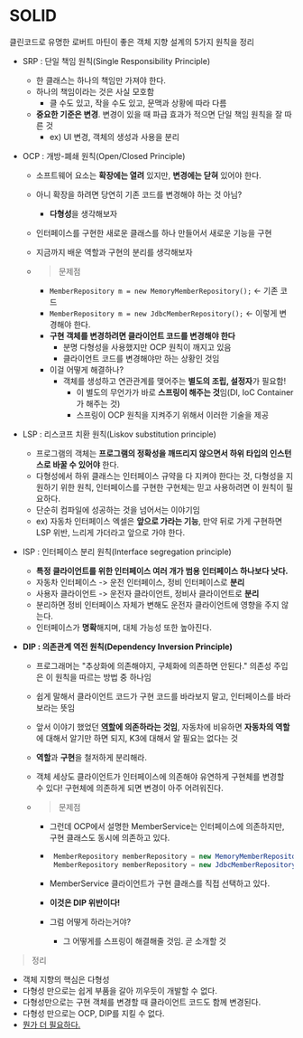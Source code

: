 # SOLID

클린코드로 유명한 로버트 마틴이 좋은 객체 지향 설계의 5가지 원칙을 정리

- SRP : 단일 책임 원칙(Single Responsibility Principle)
    - 한 클래스는 하나의 책임만 가져야 한다.
    - 하나의 책임이라는 것은 사실 모호함
        - 클 수도 있고, 작을 수도 있고, 문맥과 상황에 따라 다름
    - **중요한 기준은 변경**. 변경이 있을 때 파급 효과가 적으면 단일 책임 원칙을 잘 따른 것
        - ex) UI 변경, 객체의 생성과 사용을 분리

- OCP : 개방-폐쇄 원칙(Open/Closed Principle)

    - 소프트웨어 요소는 **확장에는 열려** 있지만, **변경에는 닫혀** 있어야 한다.

    - 아니 확장을 하려면 당연히 기존 코드를 변경해야 하는 것 아님?

        - **다형성**을 생각해보자

    - 인터페이스를 구현한 새로운 클래스를 하나 만들어서 새로운 기능을 구현

    - 지금까지 배운 역할과 구현의 분리를 생각해보자

    - > 문제점

        - `MemberRepository m = new MemoryMemberRepository();` <- 기존 코드
        - `MemberRepository m = new JdbcMemberRepository();` <- 이렇게 변경해야 한다.
        - **구현 객체를 변경하려면 클라이언트 코드를 변경해야 한다**
            - 분명 다형성을 사용했지만 OCP 원칙이 깨지고 있음
            - 클라이언트 코드를 변경해야만 하는 상황인 것임
        - 이걸 어떻게 해결하나?
            - 객체를 생성하고 연관관계를 맺어주는 **별도의 조립, 설정자**가 필요함!
                - 이 별도의 무언가가 바로 **스프링이 해주는 것**임(DI, IoC Container가 해주는 것)
                - 스프링이 OCP 원칙을 지켜주기 위해서 이러한 기술을 제공

- LSP : 리스코프 치환 원칙(Liskov substitution principle)

    - 프로그램의 객체는 **프로그램의 정확성을 깨뜨리지 않으면서 하위 타입의 인스턴스로 바꿀 수 있어야** 한다.
    - 다형성에서 하위 클래스는 인터페이스 규약을 다 지켜야 한다는 것, 다형성을 지원하기 위한 원칙, 인터페이스를 구현한 구현체는 믿고 사용하려면 이 원칙이 필요하다.
    - 단순히 컴파일에 성공하는 것을 넘어서는 이야기임
    - ex) 자동차 인터페이스 엑셀은 **앞으로 가라는 기능**, 만약 뒤로 가게 구현하면 LSP 위반, 느리게 가더라고 앞으로 가야 한다.

- ISP : 인터페이스 분리 원칙(Interface segregation principle)
    - **특정 클라이언트를 위한 인터페이스 여러 개가 범용 인터페이스 하나보다 낫다.**
    - 자동차 인터페이스 -> 운전 인터페이스, 정비 인터페이스로 **분리**
    - 사용자 클라이언트 -> 운전자 클라이언트, 정비사 클라이언트로 **분리**
    - 분리하면 정비 인터페이스 자체가 변해도 운전자 클라이언트에 영향을 주지 않는다.
    - 인터페이스가 **명확**해지며, 대체 가능성 또한 높아진다.

- **DIP : 의존관계 역전 원칙(Dependency Inversion Principle)**

    - 프로그래머는 "추상화에 의존해야지, 구체화에 의존하면 안된다." 의존성 주입은 이 원칙을 따르는 방법 중 하나임

    - 쉽게 말해서 클라이언트 코드가 구현 코드를 바라보지 말고, 인터페이스를 바라보라는 뜻임

    - 앞서 이야기 했었던 **<u>역할</u>에 의존하라는 것임**, 자동차에 비유하면 **자동차의 역할**에 대해서 알기만 하면 되지, K3에 대해서 알 필요는 없다는 것

    - **역할**과 **구현**을 철저하게 분리해라.

    - 객체 세상도 클라이언트가 인터페이스에 의존해야 유연하게 구현체를 변경할 수 있다! 구현체에 의존하게 되면 변경이 아주 어려워진다.

    - > 문제점
        - 그런데 OCP에서 설명한 MemberService는 인터페이스에 의존하지만, 구현 클래스도 동시에 의존하고 있다.
        -  ```java
            MemberRepository memberRepository = new MemoryMemberRepository();
            MemberRepository memberRepository = new JdbcMemberRepository();
            ```

        - MemberService 클라이언트가 구현 클래스를 직접 선택하고 있다.

        - **이것은 DIP 위반이다!**

        - 그럼 어떻게 하라는거야?

            - 그 어떻게를 스프링이 해결해줄 것임. 곧 소개할 것

> 정리

- 객체 지향의 핵심은 다형성
- 다형성 만으로는 쉽게 부품을 갈아 끼우듯이 개발할 수 없다.
- 다형성만으로는 구현 객체를 변경할 때 클라이언트 코드도 함께 변경된다.
- 다형성 만으로는 OCP, DIP를 지킬 수 없다.
- [뭔가 더 필요하다.](../md/객체지향설계와스프링.md)